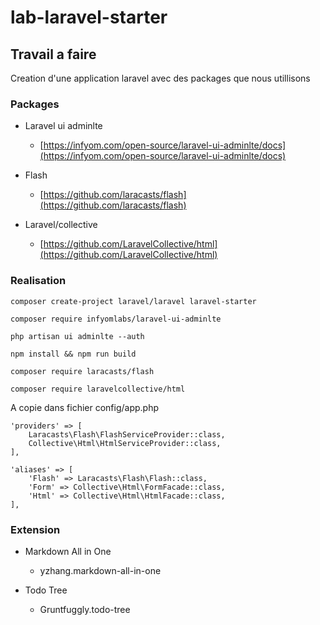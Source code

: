 # lab-laravel-starter

## Travail a faire

Creation d'une application laravel avec des packages que nous utillisons


### Packages

* Laravel ui adminlte
    * [https://infyom.com/open-source/laravel-ui-adminlte/docs](https://infyom.com/open-source/laravel-ui-adminlte/docs)

* Flash 
    * [https://github.com/laracasts/flash](https://github.com/laracasts/flash)

* Laravel/collective 
    * [https://github.com/LaravelCollective/html](https://github.com/LaravelCollective/html)


### Realisation

```shell
composer create-project laravel/laravel laravel-starter
```

```shell
composer require infyomlabs/laravel-ui-adminlte
```

```shell
php artisan ui adminlte --auth
```

```shell
npm install && npm run build
```

```shell
composer require laracasts/flash
```

```shell
composer require laravelcollective/html
```

A copie dans fichier config/app.php

```shell
'providers' => [
    Laracasts\Flash\FlashServiceProvider::class,
    Collective\Html\HtmlServiceProvider::class,
],

'aliases' => [
    'Flash' => Laracasts\Flash\Flash::class,
    'Form' => Collective\Html\FormFacade::class,
    'Html' => Collective\Html\HtmlFacade::class,
],
```

### Extension

* Markdown All in One
  * yzhang.markdown-all-in-one
  
* Todo Tree
  * Gruntfuggly.todo-tree

